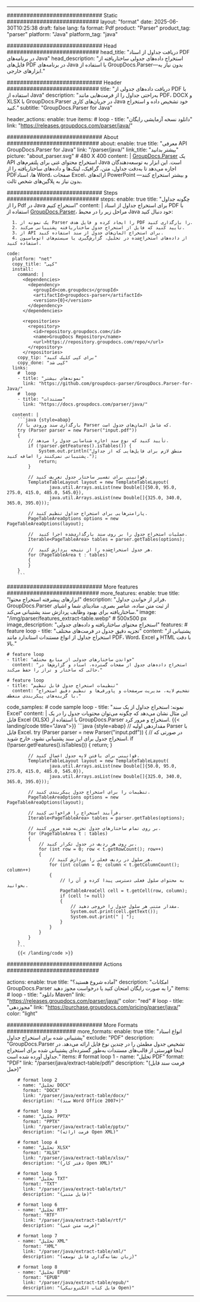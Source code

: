 


---
############################# Static ############################
layout: "format"
date:  2025-06-30T10:25:38
draft: false
lang: fa
format: Pdf
product: "Parser"
product_tag: "parser"
platform: "Java"
platform_tag: "java"

############################# Head ############################
head_title: "دریافت جداول از اسناد PDF در برنامه‌های Java"
head_description: "استخراج داده‌های جدولی ساختار‌یافته از فایل‌های PDF در برنامه‌های Java با استفاده از GroupDocs.Parser—بدون نیاز به ابزارهای خارجی."

############################# Header ############################
title: "دریافت داده‌های جدولی از PDF با استفاده از Java" 
description: "به‌راحتی جداول را از فرمت‌هایی مانند PDF، DOCX و XLSX با GroupDocs.Parser در جریان‌های کاری Java خود تشخیص داده و استخراج کنید."
subtitle: "GroupDocs.Parser for Java" 

header_actions:
  enable: true
  items:
    #  loop
    - title: "دانلود نسخه آزمایشی رایگان"
      link: "https://releases.groupdocs.com/parser/java/"
      
############################# About ############################
about:
    enable: true
    title: "معرفی API GroupDocs.Parser for Java"
    link: "/parser/java/"
    link_title: "بیشتر بدانید"
    picture: "about_parser.svg" # 480 X 400
    content: |
       [GroupDocs.Parser](/parser/java/) یک API استخراج محتوای غنی برای پلتفرم‌های Java است. این ابزار به توسعه‌دهندگان اجازه می‌دهد تا به‌دقت جداول، متن، گرافیک، لینک‌ها و داده‌های ساختار‌یافته را از PDFها، اسناد Word، صفحات Excel، ارائه‌های PowerPoint و بیشتر استخراج کنند—بدون نیاز به پلاگین‌های شخص ثالث.

############################# Steps ############################
steps:
    enable: true
    title: "چگونه جداول را از Pdf در Java استخراج کنیم"
    content: |
      برای استخراج جداول از اسناد PDF با استفاده از [GroupDocs.Parser](/parser/java/)، مراحل زیر را در محیط Java خود دنبال کنید:
      
      1. یک نمونه از Parser را ایجاد کرده و فایل هدف PDF را بارگذاری کنید.
      2. تأیید کنید که فایل از استخراج جدول ساختار‌یافته پشتیبانی می‌کند.
      3. از API برای استخراج المان‌های جدول از سند استفاده کنید.
      4. از داده‌های استخراج‌شده در تحلیل، گزارش‌گیری یا سیستم‌های اتوماسیون استفاده کنید.
   
    code:
      platform: "net"
      copy_title: "کپی"
      install:
        command: |
          <dependencies>
            <dependency>
              <groupId>com.groupdocs</groupId>
              <artifactId>groupdocs-parser</artifactId>
              <version>{0}</version>
            </dependency>
          </dependencies>

          <repositories>
            <repository>
              <id>repository.groupdocs.com</id>
              <name>GroupDocs Repository</name>
              <url>https://repository.groupdocs.com/repo/</url>
            </repository>
          </repositories>
        copy_tip: "برای کپی کلیک کنید"
        copy_done: "کپی شد"
      links:
        #  loop
        - title: "نمونه‌های بیشتر"
          link: "https://github.com/groupdocs-parser/GroupDocs.Parser-for-Java/"
        #  loop
        - title: "مستندات"
          link: "https://docs.groupdocs.com/parser/java/"
          
      content: |
        ```java {style=abap}
        // بارگذاری سند ورودی با Parser که شامل المان‌های جدول است.
        try (Parser parser = new Parser("input.pdf"))
        {
            // تأیید کنید که نوع سند اجازه شناسایی جدول را می‌دهد.
            if (!parser.getFeatures().isTables()) {
                System.out.println("منطق لازم برای فایل‌هایی که از جداول پشتیبانی نمی‌کنند را اضافه کنید.");
                return;
            }

            // قوانینی برای تفسیر ساختار جدول تعریف کنید.
            TemplateTableLayout layout = new TemplateTableLayout(
                    java.util.Arrays.asList(new Double[]{50.0, 95.0, 275.0, 415.0, 485.0, 545.0}),
                    java.util.Arrays.asList(new Double[]{325.0, 340.0, 365.0, 395.0}));

            // پارامترهایی برای استخراج جداول تنظیم کنید.
            PageTableAreaOptions options = new PageTableAreaOptions(layout);

            //  عملیات استخراج جدول را بر روی سند بارگذاری‌شده اجرا کنید.
            Iterable<PageTableArea> tables = parser.getTables(options);

            //  هر جدول استخراج‌شده را از نتیجه پردازش کنید.
            for (PageTableArea t : tables) 
            {
            }
        }
        ```            

############################# More features ############################
more_features:
  enable: true
  title: "ابزارهای پیشرفته استخراج محتوا"
  description: "فراتر از خواندن جداول، GroupDocs.Parser از ثبت متن ساده، عناصر بصری، متادیتای شما و اشیای ساختار‌یافته برای بهبود وظایف پردازش سند پشتیبانی می‌کند."
  image: "/img/parser/features_extract-table.webp" # 500x500 px
  image_description: "استخراج محتوای ساختار‌یافته و داده‌های جدولی"
  features:
    # feature loop
    - title: "تجزیه دقیق جدول در فرمت‌های مختلف"
      content: "پشتیبانی از استخراج جداول از انواع مستندات استاندارد مانند PDF، Word، Excel و HTML با دقت بالا."

    # feature loop
    - title: "خواندن ساختارهای جدولی از منابع مختلف"
      content: "استخراج داده‌های جدول از صفحات گسترده، اسناد و گزارش‌ها در حالی که ساختار و تراز را حفظ می‌کند."

    # feature loop
    - title: "تنظیمات استخراج جدول قابل تنظیم"
      content: "تشخیص لایه، مدیریت سرصفحات و پاورقی‌ها و تنظیم دقیق استخراج با گزینه‌های پیکربندی منعطف."
      
  code_samples:
    # code sample loop
    - title: "نمونه: استخراج جداول از یک سند Excel"
      content: |
        این مثال نشان می‌دهد که چگونه می‌توان محتویات جدول را در یک فایل Excel (XLSX) با استفاده از GroupDocs.Parser استخراج و مرور کرد.
        {{< landing/code title="Java">}}
        ```java {style=abap}
        //  مقداردهی اولیه Parser با فایل Excel.
        try (Parser parser = new Parser("input.pdf"))
        {
            // در صورتی که استخراج جدول برای این سند پشتیبانی نشود، خارج شوید.
            if (!parser.getFeatures().isTables())
            {
                return;
            }

            // قوانینی برای یافتن لایه جدول اعمال کنید.
            TemplateTableLayout layout = new TemplateTableLayout(
                    java.util.Arrays.asList(new Double[]{50.0, 95.0, 275.0, 415.0, 485.0, 545.0}),
                    java.util.Arrays.asList(new Double[]{325.0, 340.0, 365.0, 395.0}));

            // تنظیمات را برای استخراج جدول پیکربندی کنید.
            PageTableAreaOptions options = new PageTableAreaOptions(layout);

            // فرآیند استخراج را فراخوانی کنید.
            Iterable<PageTableArea> tables = parser.getTables(options);

            // بر روی تمام ساختارهای جدول تجزیه شده مرور کنید.
            for (PageTableArea t : tables)
            {
                // بر روی هر ردیف در جدول تکرار کنید.
                for (int row = 0; row < t.getRowCount(); row++)
                {
                    // هر سلول در ردیف فعلی را پردازش کنید.
                    for (int column = 0; column < t.getColumnCount(); column++) 
                    {
                        // به محتوای سلول فعلی دسترسی پیدا کرده و آن را بخوانید.
                        PageTableAreaCell cell = t.getCell(row, column);
                        if (cell != null)
                        {
                            // مقدار متنی هر سلول جدول را خروجی دهید.
                            System.out.print(cell.getText());
                            System.out.print(" | ");
                        }
                    }
                }
            }
        }
        ```
        {{< /landing/code >}}


############################# Actions ############################

actions:
  enable: true
  title: "آماده شروع هستید؟"
  description: "امکانات GroupDocs.Parser را به صورت رایگان امتحان کنید یا درخواست مجوز دهید"
  items:
    #  loop
    - title: "دانلود Maven"
      link: "https://releases.groupdocs.com/parser/java/"
      color: "red"
        #  loop
    - title: "مجوزدهی"
      link: "https://purchase.groupdocs.com/pricing/parser/java/"
      color: "light"


############################# More Formats #####################
more_formats:
    enable: true
    title: "انواع اسناد پشتیبانی شده برای استخراج جداول"
    exclude: "PDF"
    description: "GroupDocs.Parser تشخیص جدول مطمئن را در چندین نوع فایل ارائه می‌دهد. در اینجا فهرستی از قالب‌های مستندات به‌طور گسترده‌ای پشتیبانی شده برای استخراج جداول آورده شده است."
    items: 
        # format loop 1
        - name: "تحلیل PDF"
          format: "PDF"
          link: "/parser/java/extract-table/pdf/"
          description: "(فرمت سند قابل حمل)"
          
        # format loop 2
        - name: "تحلیل DOCX"
          format: "DOCX"
          link: "/parser/java/extract-table/docx/"
          description: "(سند Word Office 2007+)"
          
        # format loop 3
        - name: "تحلیل PPTX"
          format: "PPTX"
          link: "/parser/java/extract-table/pptx/"
          description: "(فرمت ارائه Open XML)"
          
        # format loop 4
        - name: "تحلیل XLSX"
          format: "XLSX"
          link: "/parser/java/extract-table/xlsx/"
          description: "(دفتر کار Open XML)"
          
        # format loop 5
        - name: "تحلیل TXT"
          format: "TXT"
          link: "/parser/java/extract-table/txt/"
          description: "(فایل متنی)"
          
        # format loop 6
        - name: "تحلیل RTF"
          format: "RTF"
          link: "/parser/java/extract-table/rtf/"
          description: "(فرمت متن غنی)"
          
        # format loop 7
        - name: "تحلیل XML"
          format: "XML"
          link: "/parser/java/extract-table/xml/"
          description: "(زبان نشانه‌گذاری قابل توسعه)"
          
        # format loop 8
        - name: "تحلیل EPUB"
          format: "EPUB"
          link: "/parser/java/extract-table/epub/"
          description: "(فایل کتاب الکترونیکی Open)"
         
          

---